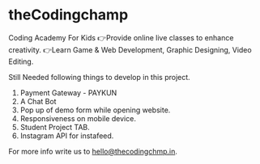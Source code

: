 # theCodingchamp
Coding Academy For Kids 👉Provide online live classes to enhance creativity.
👉Learn Game &amp; Web Development, Graphic Designing, Video Editing.

Still Needed following things to develop in this project.
1. Payment Gateway - PAYKUN
2. A Chat Bot
3. Pop up  of demo form while opening website.
4. Responsiveness on mobile device.
5. Student Project TAB.
6. Instagram API for instafeed.

For more info write us to hello@thecodingchmp.in.

